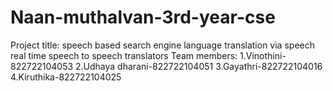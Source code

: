 # Naan-muthalvan-3rd-year-cse

Project title:
speech based search engine
language translation via speech 
real time speech to speech translators
Team members:
1.Vinothini-822722104053
2.Udhaya dharani-822722104051
3.Gayathri-822722104016
4.Kiruthika-822722104025
